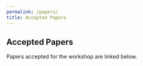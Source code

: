```yaml
---
permalink: /papers/
title: Accepted Papers
---
```


## Accepted Papers

Papers accepted for the workshop are linked below.